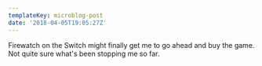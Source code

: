 ```yaml
---
templateKey: microblog-post
date: '2018-04-05T19:05:27Z'
---
```


Firewatch on the Switch might finally get me to go ahead and buy the game. Not quite sure what's been stopping me so far.

